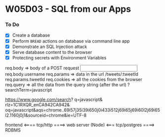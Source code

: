 # W05D03 - SQL from our Apps

### To Do
- [x] Create a database
- [x] Perform `BREAD` actions on database via command line app
- [x] Demonstrate an SQL Injection attack
- [x] Serve database content to the browser
- [x] Protecting secrets with Environment Variables

req.body => body of a POST request <input name="username" /> req.body.username
req.params => data in the url /tweets/:tweetId req.params.tweetId
req.cookies => all the cookies from the browser
req.query => all the data from the query string (after the url) ?searchTerm=javascript

https://www.google.com/search?
q=javascript&
rlz=1C1RXQR_enCA942CA942&
oq=javascript&aqs=chrome..69i57j35i39i650j0i433i512j69i65j69i60l2j69i65l2.1160j0j1&sourceid=chrome&ie=UTF-8



frontend <==== tcp/http ====> web server (Node) <=== tcp/postgres ====> RDBMS



















